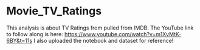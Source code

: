 # Movie_TV_Ratings

This analysis is about TV Ratings from pulled from IMDB. 
The YouTube link to follow along is here: https://www.youtube.com/watch?v=m1XvMtK-6BY&t=11s
I also uploaded the notebook and dataset for reference!

